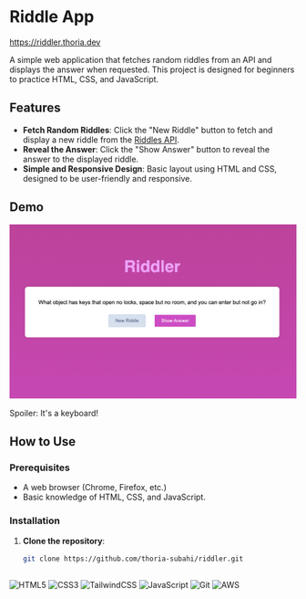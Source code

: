 # Riddle App

https://riddler.thoria.dev

A simple web application that fetches random riddles from an API and displays the answer when requested. This project is designed for beginners to practice HTML, CSS, and JavaScript.

## Features

- **Fetch Random Riddles**: Click the "New Riddle" button to fetch and display a new riddle from the [Riddles API](https://riddles-api.vercel.app/random).
- **Reveal the Answer**: Click the "Show Answer" button to reveal the answer to the displayed riddle.
- **Simple and Responsive Design**: Basic layout using HTML and CSS, designed to be user-friendly and responsive.

## Demo

![Riddle App Demo](screenshot.png)

Spoiler: It's a keyboard!

## How to Use

### Prerequisites

- A web browser (Chrome, Firefox, etc.)
- Basic knowledge of HTML, CSS, and JavaScript.

### Installation

1. **Clone the repository**:
   ```bash
   git clone https://github.com/thoria-subahi/riddler.git
   ```

## 

<p align="left">
  <img src="https://img.shields.io/badge/-HTML5-E34F26?style=flat-square&logo=html5&logoColor=white" alt="HTML5" />
  <img src="https://img.shields.io/badge/-CSS3-1572B6?style=flat-square&logo=css3" alt="CSS3" />
  <img src="https://img.shields.io/badge/-TailwindCSS-38B2AC?style=flat-square&logo=tailwind-css&logoColor=white" alt="TailwindCSS" />
  <img src="https://img.shields.io/badge/-JavaScript-F7DF1E?style=flat-square&logo=javascript&logoColor=black" alt="JavaScript" />
  <img src="https://img.shields.io/badge/-Git-F05032?style=flat-square&logo=git&logoColor=white" alt="Git" />
  <img src="https://img.shields.io/badge/-AWS-fc8c03?style=flat-square&logo=amazon&logoColor=black" alt="AWS" />
</p>